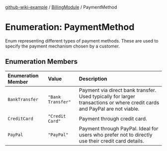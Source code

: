 [github-wiki-example](../wiki/Home) / [BillingModule](../wiki/BillingModule) / PaymentMethod

# Enumeration: PaymentMethod

Enum representing different types of payment methods.
These are used to specify the payment mechanism chosen by a customer.

## Enumeration Members

| Enumeration Member | Value | Description |
| :------ | :------ | :------ |
| `BankTransfer` | `"Bank Transfer"` | Payment via direct bank transfer. Used typically for larger transactions or where credit cards and PayPal are not viable. |
| `CreditCard` | `"Credit Card"` | Payment through credit card. |
| `PayPal` | `"PayPal"` | Payment through PayPal. Ideal for users who prefer not to directly use their credit card details. |
